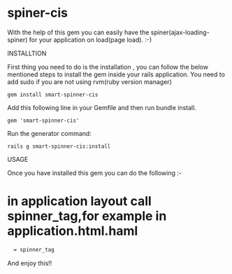 spiner-cis
=================

With the help of this gem you can easily have the spiner(ajax-loading-spiner) for your application  on load(page load). :-)


INSTALLTION

First thing you need to do is the installation , you can follow the below mentioned steps to install the gem inside your rails application.
You need to add sudo if you are not using rvm(ruby version manager)

```
gem install smart-spinner-cis
```

Add this following line in your Gemfile and then run bundle install.
```
gem 'smart-spinner-cis'
```

Run the generator command:

```
rails g smart-spinner-cis:install
```

USAGE

Once you have installed this gem you can do the following :-


# in application layout call spinner_tag,for example in application.html.haml

```HTML
  = spinner_tag
```

And enjoy this!!
